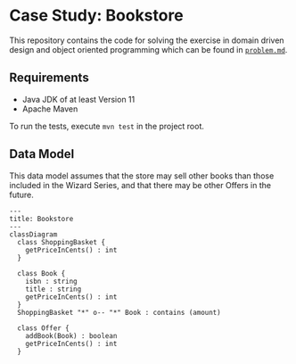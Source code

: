 # Case Study: Bookstore

This repository contains the code for solving the exercise in domain driven design and 
object oriented programming which can be found in [`problem.md`](./problem.md).

## Requirements

- Java JDK of at least Version 11
- Apache Maven

To run the tests, execute `mvn test` in the project root.

## Data Model

This data model assumes that the store may sell other books than those included in the
Wizard Series, and that there may be other Offers in the future. 

```mermaid
---
title: Bookstore
---
classDiagram
  class ShoppingBasket {
    getPriceInCents() : int
  }

  class Book {
    isbn : string
    title : string
    getPriceInCents() : int
  }
  ShoppingBasket "*" o-- "*" Book : contains (amount)

  class Offer {
    addBook(Book) : boolean
    getPriceInCents() : int
  }

  
```
